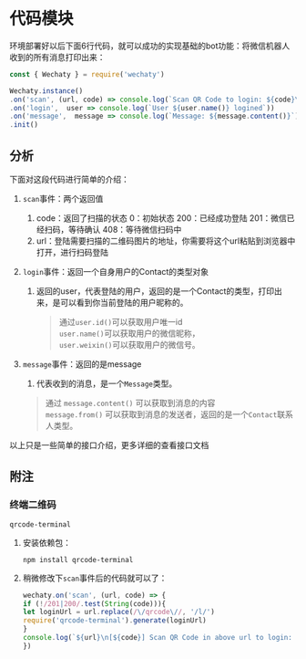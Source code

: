 # 代码模块

环境部署好以后下面6行代码，就可以成功的实现基础的bot功能：将微信机器人收到的所有消息打印出来：

```js
const { Wechaty } = require('wechaty')

Wechaty.instance()
.on('scan', (url, code) => console.log(`Scan QR Code to login: ${code}\n${url}`))
.on('login',  user => console.log(`User ${user.name()} logined`))
.on('message',  message => console.log(`Message: ${message.content()}`))
.init()
```

## 分析
下面对这段代码进行简单的介绍：

1. `scan`事件：两个返回值
    1. code：返回了扫描的状态
            0：初始状态
            200：已经成功登陆
            201：微信已经扫码，等待确认
            408：等待微信扫码中
    2. url：登陆需要扫描的二维码图片的地址，你需要将这个url粘贴到浏览器中打开，进行扫码登陆

2. `login`事件：返回一个自身用户的Contact的类型对象
   1. 返回的user，代表登陆的用户，返回的是一个Contact的类型，打印出来，是可以看到你当前登陆的用户昵称的。
      > 通过`user.id()`可以获取用户唯一id<br>
      > `user.name()`可以获取用户的微信昵称，<br>
      > `user.weixin()`可以获取用户的微信号。<br>

3. `message`事件：返回的是message
   1. 代表收到的消息，是一个`Message`类型。
    > 通过 `message.content()` 可以获取到消息的内容<br>
    > `message.from()` 可以获取到消息的发送者，返回的是一个`Contact`联系人类型。

以上只是一些简单的接口介绍，更多详细的查看接口文档


## 附注

### 终端二维码

`qrcode-terminal`

1. 安装依赖包：

    `npm install qrcode-terminal`

2. 稍微修改下`scan`事件后的代码就可以了：

    ```js
    wechaty.on('scan', (url, code) => {  
    if (!/201|200/.test(String(code))){
    let loginUrl = url.replace(/\/qrcode\//, '/l/')
    require('qrcode-terminal').generate(loginUrl)  
    }  
    console.log(`${url}\n[${code}] Scan QR Code in above url to login: `)
    })
    ```